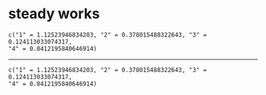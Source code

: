 # steady works

    c("1" = 1.12523946834203, "2" = 0.378015488322643, "3" = 0.124113033074317, 
    "4" = 0.0412195840646914)

---

    c("1" = 1.12523946834203, "2" = 0.378015488322643, "3" = 0.124113033074317, 
    "4" = 0.0412195840646914)


